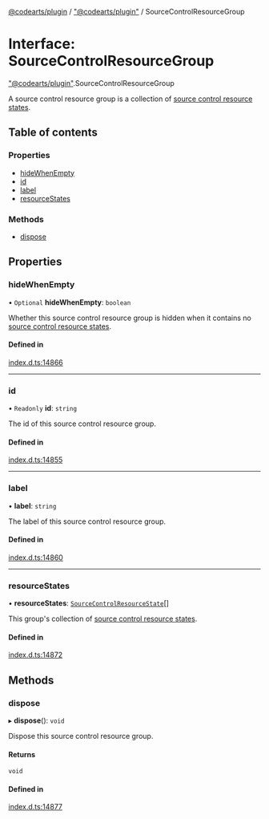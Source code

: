 [@codearts/plugin](../README.md) / ["@codearts/plugin"](../modules/_codearts_plugin_.md) / SourceControlResourceGroup

# Interface: SourceControlResourceGroup

["@codearts/plugin"](../modules/_codearts_plugin_.md).SourceControlResourceGroup

A source control resource group is a collection of
[source control resource states](codearts_plugin_.SourceControlResourceState.md).

## Table of contents

### Properties

- [hideWhenEmpty](codearts_plugin_.SourceControlResourceGroup.md#hidewhenempty)
- [id](codearts_plugin_.SourceControlResourceGroup.md#id)
- [label](codearts_plugin_.SourceControlResourceGroup.md#label)
- [resourceStates](codearts_plugin_.SourceControlResourceGroup.md#resourcestates)

### Methods

- [dispose](codearts_plugin_.SourceControlResourceGroup.md#dispose)

## Properties

### hideWhenEmpty

• `Optional` **hideWhenEmpty**: `boolean`

Whether this source control resource group is hidden when it contains
no [source control resource states](codearts_plugin_.SourceControlResourceState.md).

#### Defined in

[index.d.ts:14866](https://github.com/xyz-fish/cloudide-plugin-api/blob/9927cd6/index.d.ts#L14866)

___

### id

• `Readonly` **id**: `string`

The id of this source control resource group.

#### Defined in

[index.d.ts:14855](https://github.com/xyz-fish/cloudide-plugin-api/blob/9927cd6/index.d.ts#L14855)

___

### label

• **label**: `string`

The label of this source control resource group.

#### Defined in

[index.d.ts:14860](https://github.com/xyz-fish/cloudide-plugin-api/blob/9927cd6/index.d.ts#L14860)

___

### resourceStates

• **resourceStates**: [`SourceControlResourceState`](codearts_plugin_.SourceControlResourceState.md)[]

This group's collection of
[source control resource states](codearts_plugin_.SourceControlResourceState.md).

#### Defined in

[index.d.ts:14872](https://github.com/xyz-fish/cloudide-plugin-api/blob/9927cd6/index.d.ts#L14872)

## Methods

### dispose

▸ **dispose**(): `void`

Dispose this source control resource group.

#### Returns

`void`

#### Defined in

[index.d.ts:14877](https://github.com/xyz-fish/cloudide-plugin-api/blob/9927cd6/index.d.ts#L14877)
